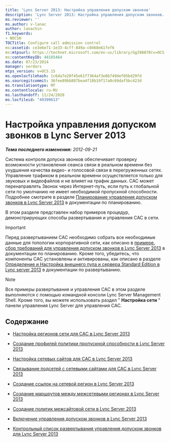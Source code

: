 ```yaml
---
title: 'Lync Server 2013: Настройка управления допуском звонков'
description: 'Lync Server 2013: Настройка управления допуском звонков.'
ms.reviewer: ''
ms.author: v-lanac
author: lanachin
f1.keywords:
- NOCSH
TOCTitle: Configure call admission control
ms:assetid: ce3e6e71-1e33-4cff-849a-c0468e61fef6
ms:mtpsurl: https://technet.microsoft.com/en-us/library/Gg398870(v=OCS.15)
ms:contentKeyID: 48185464
ms.date: 07/23/2014
manager: serdars
mtps_version: v=OCS.15
ms.openlocfilehash: 1c6da7e20f45e61f7364af3e8b749def05bd29fd
ms.sourcegitcommit: 36fee89bb887bea4f18b19f17a8c69daf5bc423d
ms.translationtype: MT
ms.contentlocale: ru-RU
ms.lasthandoff: 11/24/2020
ms.locfileid: "49399613"
---
```

# <a name="configure-call-admission-control-in-lync-server-2013"></a>Настройка управления допуском звонков в Lync Server 2013

<div data-xmlns="http://www.w3.org/1999/xhtml">

<div class="topic" data-xmlns="http://www.w3.org/1999/xhtml" data-msxsl="urn:schemas-microsoft-com:xslt" data-cs="https://msdn.microsoft.com/">

<div data-asp="https://msdn2.microsoft.com/asp">



</div>

<div id="mainSection">

<div id="mainBody">

<span> </span>

_**Тема последнего изменения:** 2012-09-21_

Система контроля допуска звонков обеспечивает проверку возможности установления сеанса связи в реальном времени без ухудшения качества видео- и голосовой связи в перегруженных сетях. Управление трафиком в реальном времени осуществляется только для звуковых и видеофайлов и не влияет на трафик данных. CAC может перенаправлять Звонок через Интернет-путь, если путь к глобальной сети по умолчанию не имеет необходимой пропускной способности. Подробнее смотрите в разделе [Планирование управления допуском звонков в Lync Server 2013](lync-server-2013-planning-for-call-admission-control.md) в документации по планированию.

В этом разделе представлен набор примеров процедур, демонстрирующих способы развертывания и управления CAC в сети.

<div>


> [!IMPORTANT]  
> Перед развертыванием CAC необходимо собрать все необходимые данные для топологии корпоративной сети, как описано в <A href="lync-server-2013-example-of-gathering-your-requirements-for-call-admission-control.md">примере. сбор требований для управления допуском звонков в Lync Server 2013</A> в документации по планированию. Кроме того, убедитесь, что компоненты CAC установлены и активированы, как описано в разделе <A href="lync-server-2013-define-and-configure-a-front-end-pool-or-standard-edition-server.md">Определение и Настройка внешнего пула и сервера Standard Edition в Lync server 2013</A> в документации по развертыванию.



</div>

<div>


> [!NOTE]  
> Все примеры развертывания и управления CAC в этом разделе выполняются с помощью командной консоли Lync Server Management Shell. Кроме того, вы можете использовать раздел " <STRONG>Настройка сети</STRONG> " панели управления Lync Server для управления CAC.



</div>

<div>

## <a name="in-this-section"></a>Содержание

  - [Настройка регионов сети для CAC в Lync Server 2013](lync-server-2013-configure-network-regions-for-cac.md)

  - [Создание профилей политики пропускной способности в Lync Server 2013](lync-server-2013-create-bandwidth-policy-profiles.md)

  - [Настройка сетевых сайтов для CAC в Lync Server 2013](lync-server-2013-configure-network-sites-for-cac.md)

  - [Связывание подсетей с сетевыми сайтами для CAC в Lync Server 2013](lync-server-2013-associate-subnets-with-network-sites-for-cac.md)

  - [Создание ссылок на сетевой регион в Lync Server 2013](lync-server-2013-create-network-region-links.md)

  - [Создание маршрутов между межсетевыми регионах в Lync Server 2013](lync-server-2013;-create-network-interregion-routes.md)

  - [Создание политик межсайтовой сети в Lync Server 2013](lync-server-2013-create-network-intersite-policies.md)

  - [Включение управления допуском звонков в Lync Server 2013](lync-server-2013-enable-call-admission-control.md)

  - [Контрольный список развертывания управления допуском звонков для Lync Server 2013](lync-server-2013-call-admission-control-deployment-checklist.md)

</div>

</div>

<span> </span>

</div>

</div>

</div>

